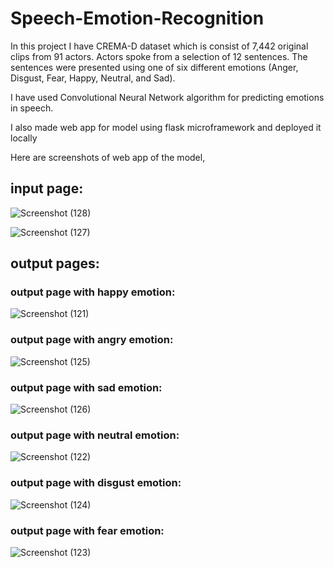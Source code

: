 # Speech-Emotion-Recognition

In this project I have CREMA-D dataset which is consist of 7,442 original clips from 91 actors. Actors spoke from a selection of 12 sentences. The sentences were presented using one of six different emotions (Anger, Disgust, Fear, Happy, Neutral, and Sad).

I have used Convolutional Neural Network algorithm for predicting emotions in speech.

I also made web app for model using flask microframework and deployed it locally

Here are screenshots of web app of the model,
## input page:

![Screenshot (128)](https://user-images.githubusercontent.com/105780030/179716358-569af9c5-df0f-42be-8025-ea9707e6960e.png)

![Screenshot (127)](https://user-images.githubusercontent.com/105780030/179716404-94a18a3b-4e90-4865-b2c8-5d06590246e8.png)

## output pages:
### output page with happy emotion:
![Screenshot (121)](https://user-images.githubusercontent.com/105780030/179715496-6ef07602-5084-41d3-b42e-4650955138ad.png)

### output page with angry emotion:
![Screenshot (125)](https://user-images.githubusercontent.com/105780030/179715635-debd98e5-0652-4e1b-b3fe-b1d27d066d6b.png)

### output page with sad emotion:
![Screenshot (126)](https://user-images.githubusercontent.com/105780030/179715717-d182f8a1-3672-49ef-a0c9-be693e1fac9f.png)

### output page with neutral emotion:
![Screenshot (122)](https://user-images.githubusercontent.com/105780030/179715801-de35e2a2-a8b2-4cca-98e1-b77d8c902b38.png)

### output page with disgust emotion:
![Screenshot (124)](https://user-images.githubusercontent.com/105780030/179715865-e0d1cedf-87f6-414d-9fe3-ca66ffe6395d.png)

### output page with fear emotion:
![Screenshot (123)](https://user-images.githubusercontent.com/105780030/179715909-7894b9c2-a500-44f3-81e6-6e14af3692f8.png)

